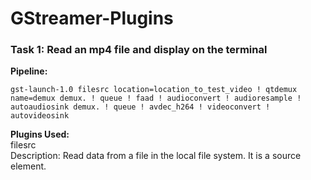 # GStreamer-Plugins
### Task 1: Read an mp4 file and display on the terminal

**Pipeline:** <br/> 
```
gst-launch-1.0 filesrc location=location_to_test_video ! qtdemux name=demux demux. ! queue ! faad ! audioconvert ! audioresample ! autoaudiosink demux. ! queue ! avdec_h264 ! videoconvert ! autovideosink 
```

**Plugins Used:**  <br/> 
filesrc  <br/> 
Description: Read data from a file in the local file system.
             It is a source element.
